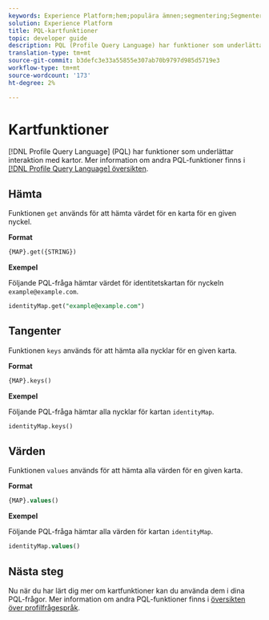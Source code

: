 ```yaml
---
keywords: Experience Platform;hem;populära ämnen;segmentering;Segmentering;Segmenteringstjänst;pql;PQL;Profilfrågespråk;kartfunktioner;karta;
solution: Experience Platform
title: PQL-kartfunktioner
topic: developer guide
description: PQL (Profile Query Language) har funktioner som underlättar interaktion med kartor.
translation-type: tm+mt
source-git-commit: b3defc3e33a55855e307ab70b9797d985d5719e3
workflow-type: tm+mt
source-wordcount: '173'
ht-degree: 2%

---
```



# Kartfunktioner

[!DNL Profile Query Language] (PQL) har funktioner som underlättar interaktion med kartor. Mer information om andra PQL-funktioner finns i [[!DNL Profile Query Language] översikten](./overview.md).

## Hämta

Funktionen `get` används för att hämta värdet för en karta för en given nyckel.

**Format**

```sql
{MAP}.get({STRING})
```

**Exempel**

Följande PQL-fråga hämtar värdet för identitetskartan för nyckeln `example@example.com`.

```sql
identityMap.get("example@example.com")
```

## Tangenter

Funktionen `keys` används för att hämta alla nycklar för en given karta.

**Format**

```sql
{MAP}.keys()
```

**Exempel**

Följande PQL-fråga hämtar alla nycklar för kartan `identityMap`.

```sql
identityMap.keys()
```

## Värden

Funktionen `values` används för att hämta alla värden för en given karta.

**Format**

```sql
{MAP}.values()
```

**Exempel**

Följande PQL-fråga hämtar alla värden för kartan `identityMap`.

```sql
identityMap.values()
```

## Nästa steg

Nu när du har lärt dig mer om kartfunktioner kan du använda dem i dina PQL-frågor. Mer information om andra PQL-funktioner finns i [översikten över profilfrågespråk](./overview.md).
